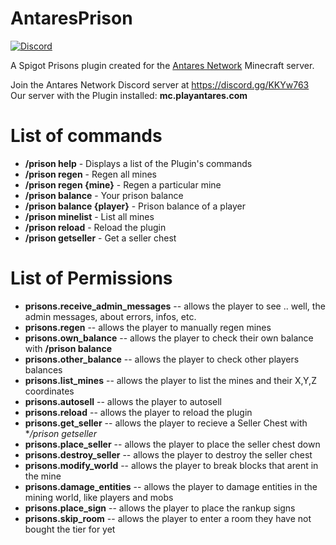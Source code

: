 # AntaresPrison
[![Discord](https://discordapp.com/api/guilds/649703068799336454/widget.png)](https://discordapp.com/invite/KKYw763)

A Spigot Prisons plugin created for the [Antares Network](https://playantares.com/) Minecraft server.

Join the Antares Network Discord server at https://discord.gg/KKYw763
Our server with the Plugin installed: **mc.playantares.com**

# List of commands
* **/prison help** - Displays a list of the Plugin's commands
* **/prison regen** - Regen all mines
* **/prison regen {mine}** - Regen a particular mine
* **/prison balance** - Your prison balance
* **/prison balance {player}** - Prison balance of a player
* **/prison minelist** - List all mines
* **/prison reload** - Reload the plugin
* **/prison getseller** - Get a seller chest

# List of Permissions
* **prisons.receive_admin_messages** --  allows the player to see .. well, the admin messages, about errors, infos, etc.
* **prisons.regen** -- allows the player to manually regen mines
* **prisons.own_balance**  -- allows the player to check their own balance with **/prison balance**
* **prisons.other_balance** -- allows the player to check other players balances
* **prisons.list_mines** -- allows the player to list the mines and their X,Y,Z coordinates
* **prisons.autosell** -- allows the player to autosell 
* **prisons.reload** -- allows the player to reload the plugin
* **prisons.get_seller** -- allows the player to recieve a Seller Chest with **/prison getseller*
* **prisons.place_seller** -- allows the player to place the seller chest down
* **prisons.destroy_seller** -- allows the player to destroy the seller chest
* **prisons.modify_world** -- allows the player to break blocks that arent in the mine
* **prisons.damage_entities** -- allows the player to damage entities in the mining world, like players and mobs 
* **prisons.place_sign** -- allows the player to place the rankup signs
* **prisons.skip_room** -- allows the player to enter a room they have not bought the tier for yet
